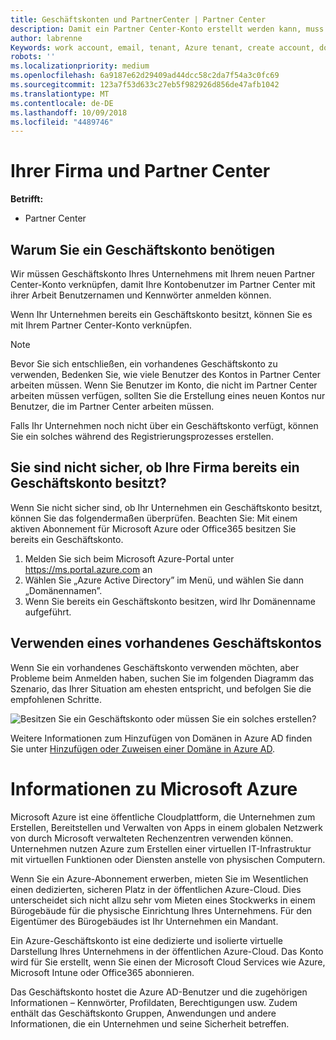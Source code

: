 ```yaml
---
title: Geschäftskonten und PartnerCenter | Partner Center
description: Damit ein Partner Center-Konto erstellt werden kann, muss Ihr Unternehmen ein Geschäftskonto besitzen.
author: labrenne
Keywords: work account, email, tenant, Azure tenant, create account, domain name
robots: ''
ms.localizationpriority: medium
ms.openlocfilehash: 6a9187e62d29409ad44dcc58c2da7f54a3c0fc69
ms.sourcegitcommit: 123a7f53d633c27eb5f982926d856de47afb1042
ms.translationtype: MT
ms.contentlocale: de-DE
ms.lasthandoff: 10/09/2018
ms.locfileid: "4489746"
---
```

# <a name="your-company-work-account-and-the-partner-center"></a>Ihrer Firma und Partner Center  

**Betrifft:**

-  Partner Center

## <a name="why-you-need-a-work-account"></a>Warum Sie ein Geschäftskonto benötigen

Wir müssen Geschäftskonto Ihres Unternehmens mit Ihrem neuen Partner Center-Konto verknüpfen, damit Ihre Kontobenutzer im Partner Center mit ihrer Arbeit Benutzernamen und Kennwörter anmelden können.

Wenn Ihr Unternehmen bereits ein Geschäftskonto besitzt, können Sie es mit Ihrem Partner Center-Konto verknüpfen. 

> [!NOTE]  
>  Bevor Sie sich entschließen, ein vorhandenes Geschäftskonto zu verwenden, Bedenken Sie, wie viele Benutzer des Kontos in Partner Center arbeiten müssen. Wenn Sie Benutzer im Konto, die nicht im Partner Center arbeiten müssen verfügen, sollten Sie die Erstellung eines neuen Kontos nur Benutzer, die im Partner Center arbeiten müssen.

Falls Ihr Unternehmen noch nicht über ein Geschäftskonto verfügt, können Sie ein solches während des Registrierungsprozesses erstellen. 

## <a name="not-sure-if-your-company-already-has-a-work-account"></a>Sie sind nicht sicher, ob Ihre Firma bereits ein Geschäftskonto besitzt?

Wenn Sie nicht sicher sind, ob Ihr Unternehmen ein Geschäftskonto besitzt, können Sie das folgendermaßen überprüfen. Beachten Sie: Mit einem aktiven Abonnement für Microsoft Azure oder Office365 besitzen Sie bereits ein Geschäftskonto.
1.  Melden Sie sich beim Microsoft Azure-Portal unter https://ms.portal.azure.com an
2.  Wählen Sie „Azure Active Directory” im Menü, und wählen Sie dann „Domänennamen”.
3.  Wenn Sie bereits ein Geschäftskonto besitzen, wird Ihr Domänenname aufgeführt.

## <a name="using-an-existing-work-account"></a>Verwenden eines vorhandenes Geschäftskontos

Wenn Sie ein vorhandenes Geschäftskonto verwenden möchten, aber Probleme beim Anmelden haben, suchen Sie im folgenden Diagramm das Szenario, das Ihrer Situation am ehesten entspricht, und befolgen Sie die empfohlenen Schritte. 

![Besitzen Sie ein Geschäftskonto oder müssen Sie ein solches erstellen?](images/onboardingAADFlow.png)

Weitere Informationen zum Hinzufügen von Domänen in Azure AD finden Sie unter [Hinzufügen oder Zuweisen einer Domäne in Azure AD](https://docs.microsoft.com/azure/active-directory/active-directory-add-domain).

# <a name="about-microsoft-azure"></a>Informationen zu Microsoft Azure

Microsoft Azure ist eine öffentliche Cloudplattform, die Unternehmen zum Erstellen, Bereitstellen und Verwalten von Apps in einem globalen Netzwerk von durch Microsoft verwalteten Rechenzentren verwenden können. Unternehmen nutzen Azure zum Erstellen einer virtuellen IT-Infrastruktur mit virtuellen Funktionen oder Diensten anstelle von physischen Computern. 

Wenn Sie ein Azure-Abonnement erwerben, mieten Sie im Wesentlichen einen dedizierten, sicheren Platz in der öffentlichen Azure-Cloud. Dies unterscheidet sich nicht allzu sehr vom Mieten eines Stockwerks in einem Bürogebäude für die physische Einrichtung Ihres Unternehmens. Für den Eigentümer des Bürogebäudes ist Ihr Unternehmen ein Mandant. 

Ein Azure-Geschäftskonto ist eine dedizierte und isolierte virtuelle Darstellung Ihres Unternehmens in der öffentlichen Azure-Cloud. Das Konto wird für Sie erstellt, wenn Sie einen der Microsoft Cloud Services wie Azure, Microsoft Intune oder Office365 abonnieren. 

Das Geschäftskonto hostet die Azure AD-Benutzer und die zugehörigen Informationen – Kennwörter, Profildaten, Berechtigungen usw. Zudem enthält das Geschäftskonto Gruppen, Anwendungen und andere Informationen, die ein Unternehmen und seine Sicherheit betreffen. 
